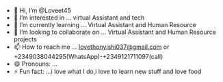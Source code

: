 - 👋 Hi, I’m @Loveet45
- 👀 I’m interested in ... virtual Assistant and tech
- 🌱 I’m currently learning ... Virtual Assistant and Human Resource 
- 💞️ I’m looking to collaborate on ... Virtual Assistant and Human Resource projects 
- 📫 How to reach me ... lovethonyishi037@gmail.com or +2349038044295(WhatsApp)-+2349121711097(call)
- 😄 Pronouns: ...
- ⚡ Fun fact: ...i love what I do,i love to learn new stuff and  love food 

<!---
Loveet45/Loveet45 is a ✨ special ✨ repository because its `README.md` (this file) appears on your GitHub profile.
You can click the Preview link to take a look at your changes.
--->
